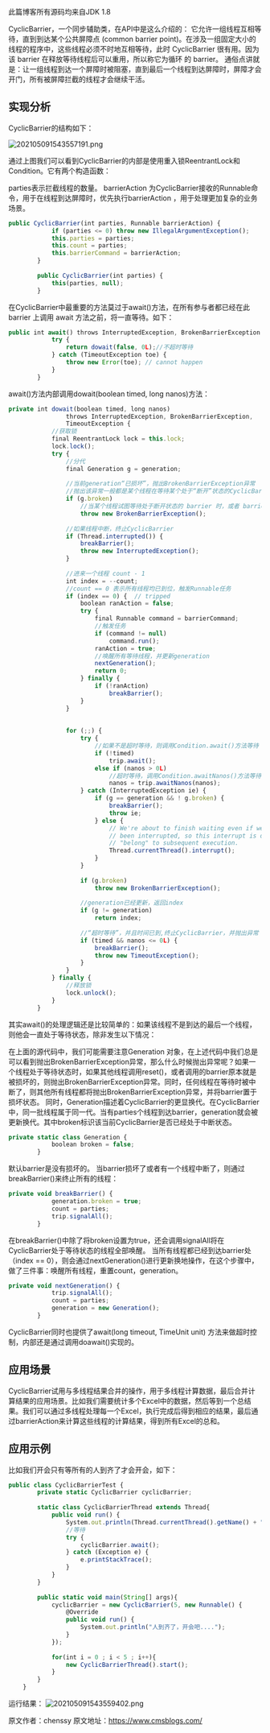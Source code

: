 

  
此篇博客所有源码均来自JDK 1.8

CyclicBarrier，一个同步辅助类，在API中是这么介绍的： 它允许一组线程互相等待，直到到达某个公共屏障点 (common barrier point)。在涉及一组固定大小的线程的程序中，这些线程必须不时地互相等待，此时 CyclicBarrier 很有用。因为该 barrier 在释放等待线程后可以重用，所以称它为循环 的 barrier。 通俗点讲就是：让一组线程到达一个屏障时被阻塞，直到最后一个线程到达屏障时，屏障才会开门，所有被屏障拦截的线程才会继续干活。

## 实现分析

CyclicBarrier的结构如下：

![202105091543557191.png](https://gitee.com/hezhiyuan007/java-study/raw/master/images/Concurrent3/fdb9f212-0a4e-40ed-bf5c-d5dced4b22f1.png)

通过上图我们可以看到CyclicBarrier的内部是使用重入锁ReentrantLock和Condition。它有两个构造函数：

parties表示拦截线程的数量。 barrierAction 为CyclicBarrier接收的Runnable命令，用于在线程到达屏障时，优先执行barrierAction ，用于处理更加复杂的业务场景。

```js 
public CyclicBarrier(int parties, Runnable barrierAction) {
            if (parties <= 0) throw new IllegalArgumentException();
            this.parties = parties;
            this.count = parties;
            this.barrierCommand = barrierAction;
        }
    
        public CyclicBarrier(int parties) {
            this(parties, null);
        }
```

在CyclicBarrier中最重要的方法莫过于await()方法，在所有参与者都已经在此 barrier 上调用 await 方法之前，将一直等待。如下：


```js 
public int await() throws InterruptedException, BrokenBarrierException {
            try {
                return dowait(false, 0L);//不超时等待
            } catch (TimeoutException toe) {
                throw new Error(toe); // cannot happen
            }
        }
```

await()方法内部调用dowait(boolean timed, long nanos)方法：


```js 
private int dowait(boolean timed, long nanos)
                throws InterruptedException, BrokenBarrierException,
                TimeoutException {
            //获取锁
            final ReentrantLock lock = this.lock;
            lock.lock();
            try {
                //分代
                final Generation g = generation;
    
                //当前generation“已损坏”，抛出BrokenBarrierException异常
                //抛出该异常一般都是某个线程在等待某个处于“断开”状态的CyclicBarrie
                if (g.broken)
                    //当某个线程试图等待处于断开状态的 barrier 时，或者 barrier 进入断开状态而线程处于等待状态时，抛出该异常
                    throw new BrokenBarrierException();
    
                //如果线程中断，终止CyclicBarrier
                if (Thread.interrupted()) {
                    breakBarrier();
                    throw new InterruptedException();
                }
    
                //进来一个线程 count - 1
                int index = --count;
                //count == 0 表示所有线程均已到位，触发Runnable任务
                if (index == 0) {  // tripped
                    boolean ranAction = false;
                    try {
                        final Runnable command = barrierCommand;
                        //触发任务
                        if (command != null)
                            command.run();
                        ranAction = true;
                        //唤醒所有等待线程，并更新generation
                        nextGeneration();
                        return 0;
                    } finally {
                        if (!ranAction)
                            breakBarrier();
                    }
                }
    
    
                for (;;) {
                    try {
                        //如果不是超时等待，则调用Condition.await()方法等待
                        if (!timed)
                            trip.await();
                        else if (nanos > 0L)
                            //超时等待，调用Condition.awaitNanos()方法等待
                            nanos = trip.awaitNanos(nanos);
                    } catch (InterruptedException ie) {
                        if (g == generation && ! g.broken) {
                            breakBarrier();
                            throw ie;
                        } else {
                            // We're about to finish waiting even if we had not
                            // been interrupted, so this interrupt is deemed to
                            // "belong" to subsequent execution.
                            Thread.currentThread().interrupt();
                        }
                    }
    
                    if (g.broken)
                        throw new BrokenBarrierException();
    
                    //generation已经更新，返回index
                    if (g != generation)
                        return index;
    
                    //“超时等待”，并且时间已到,终止CyclicBarrier，并抛出异常
                    if (timed && nanos <= 0L) {
                        breakBarrier();
                        throw new TimeoutException();
                    }
                }
            } finally {
                //释放锁
                lock.unlock();
            }
        }
```

其实await()的处理逻辑还是比较简单的：如果该线程不是到达的最后一个线程，则他会一直处于等待状态，除非发生以下情况：

在上面的源代码中，我们可能需要注意Generation 对象，在上述代码中我们总是可以看到抛出BrokenBarrierException异常，那么什么时候抛出异常呢？如果一个线程处于等待状态时，如果其他线程调用reset()，或者调用的barrier原本就是被损坏的，则抛出BrokenBarrierException异常。同时，任何线程在等待时被中断了，则其他所有线程都将抛出BrokenBarrierException异常，并将barrier置于损坏状态。 同时，Generation描述着CyclicBarrier的更显换代。在CyclicBarrier中，同一批线程属于同一代。当有parties个线程到达barrier，generation就会被更新换代。其中broken标识该当前CyclicBarrier是否已经处于中断状态。

```js 
private static class Generation {
            boolean broken = false;
        }
```

默认barrier是没有损坏的。 当barrier损坏了或者有一个线程中断了，则通过breakBarrier()来终止所有的线程：


```js 
private void breakBarrier() {
            generation.broken = true;
            count = parties;
            trip.signalAll();
        }
```

在breakBarrier()中除了将broken设置为true，还会调用signalAll将在CyclicBarrier处于等待状态的线程全部唤醒。 当所有线程都已经到达barrier处（index == 0），则会通过nextGeneration()进行更新换地操作，在这个步骤中，做了三件事：唤醒所有线程，重置count，generation。


```js 
private void nextGeneration() {
            trip.signalAll();
            count = parties;
            generation = new Generation();
        }
```

CyclicBarrier同时也提供了await(long timeout, TimeUnit unit) 方法来做超时控制，内部还是通过调用doawait()实现的。

## 应用场景

CyclicBarrier试用与多线程结果合并的操作，用于多线程计算数据，最后合并计算结果的应用场景。比如我们需要统计多个Excel中的数据，然后等到一个总结果。我们可以通过多线程处理每一个Excel，执行完成后得到相应的结果，最后通过barrierAction来计算这些线程的计算结果，得到所有Excel的总和。

## 应用示例

比如我们开会只有等所有的人到齐了才会开会，如下：

```js 
public class CyclicBarrierTest {
        private static CyclicBarrier cyclicBarrier;
    
        static class CyclicBarrierThread extends Thread{
            public void run() {
                System.out.println(Thread.currentThread().getName() + "到了");
                //等待
                try {
                    cyclicBarrier.await();
                } catch (Exception e) {
                    e.printStackTrace();
                }
            }
        }
    
        public static void main(String[] args){
            cyclicBarrier = new CyclicBarrier(5, new Runnable() {
                @Override
                public void run() {
                    System.out.println("人到齐了，开会吧....");
                }
            });
    
            for(int i = 0 ; i < 5 ; i++){
                new CyclicBarrierThread().start();
            }
        }
    }
```

运行结果： ![202105091543559402.png](https://gitee.com/hezhiyuan007/java-study/raw/master/images/Concurrent3/eb669338-dc42-4f66-b3c2-da0a564fbd3e.png)






原文作者：chenssy 原文地址：https://www.cmsblogs.com/